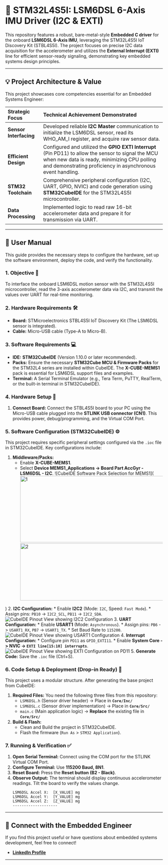 # 🚀 STM32L4S5I: LSM6DSL 6-Axis IMU Driver (I2C & EXTI)

This repository features a robust, bare-metal-style **Embedded C driver** for the onboard **LSM6DSL 6-Axis IMU**, leveraging the STM32L4S5I IoT Discovery Kit (STBL4S5I). The project focuses on precise I2C data acquisition for the accelerometer and utilizes the **External Interrupt (EXTI)** line for efficient sensor-ready signaling, demonstrating key embedded systems design principles.

---

## 💡 Project Architecture & Value

This project showcases core competencies essential for an Embedded Systems Engineer:

| Strategic Focus          | Technical Achievement Demonstrated                                                                                                         |
| :----------------------- | :----------------------------------------------------------------------------------------------------------------------------------------- |
| **Sensor Interfacing** | Developed reliable **I2C Master** communication to initialize the LSM6DSL sensor, read its WHO_AM_I register, and acquire raw sensor data. |
| **Efficient Design** | Configured and utilized the **GPIO EXTI Interrupt** (Pin PD11) to allow the sensor to signal the MCU when new data is ready, minimizing CPU polling and demonstrating proficiency in asynchronous event handling. |
| **STM32 Toolchain** | Comprehensive peripheral configuration (I2C, UART, GPIO, NVIC) and code generation using **STM32CubeIDE** for the STM32L4S5I microcontroller. |
| **Data Processing** | Implemented logic to read raw 16-bit accelerometer data and prepare it for transmission via UART.                                           |

---

## 📖 User Manual

This guide provides the necessary steps to configure the hardware, set up the software environment, deploy the code, and verify the functionality.

### 1. Objective 🎯

To interface the onboard LSM6DSL motion sensor with the STM32L4S5I microcontroller, read the 3-axis accelerometer data via I2C, and transmit the values over UART for real-time monitoring.

### 2. Hardware Requirements 🛠️

* **Board:** STMicroelectronics STBL4S5I IoT Discovery Kit (The LSM6DSL sensor is integrated).
* **Cable:** Micro-USB cable (Type-A to Micro-B).

### 3. Software Requirements 💻

* **IDE:** **STM32CubeIDE** (Version 1.10.0 or later recommended).
* **Packs:** Ensure the necessary **STM32Cube MCU & Firmware Packs** for the STM32L4 series are installed within CubeIDE. The **X-CUBE-MEMS1** pack is essential for LSM6DSL support files and examples.
* **Terminal:** A Serial Terminal Emulator (e.g., Tera Term, PuTTY, RealTerm, or the built-in terminal in STM32CubeIDE).

### 4. Hardware Setup 🔌

1.  **Connect Board:** Connect the STBL4S5I board to your PC using the Micro-USB cable plugged into the **STLINK USB connector (CN1)**. This provides power, debug/programming, and the Virtual COM Port.

### 5. Software Configuration (STM32CubeIDE) ⚙️

This project requires specific peripheral settings configured via the `.ioc` file in STM32CubeIDE. Key configurations include:

1.  **Middleware/Packs:**
    * Enable **X-CUBE-MEMS1**.
    * Select **Device MEMS1\_Applications -> Board Part AccGyr - LSM6DSL - I2C**.
        ![CubeIDE Software Pack Selection for MEMS1](<img width="842" height="212" alt="1" src="https://github.com/user-attachments/assets/318c2c57-59a0-442f-91ac-7c5ed1795e8e" /> <img width="688" height="183" alt="2" src="https://github.com/user-attachments/assets/f87ecda7-5def-42c2-b7ce-1ba450f6669c" />

)
2.  **I2C Configuration:**
    * Enable **I2C2** (Mode: `I2C`, Speed: `Fast Mode`).
    * Assign pins: `PB10` -> `I2C2_SCL`, `PB11` -> `I2C2_SDA`.
        ![CubeIDE Pinout View showing I2C2 Configuration](<img width="1507" height="700" alt="4" src="https://github.com/user-attachments/assets/37635bbc-4913-4b29-966a-6f7d815dee37" />
)
3.  **UART Configuration:**
    * Enable **USART1** (Mode: `Asynchronous`).
    * Assign pins: `PB6` -> `USART1_RX`, `PB7` -> `USART1_TX`.
    * Set Baud Rate to `115200`.
        ![CubeIDE Pinout View showing USART1 Configuration](<img width="1527" height="707" alt="3" src="https://github.com/user-attachments/assets/fc447e49-2152-4a1e-9ec1-fcd88161ca5f" />
)
4.  **Interrupt Configuration:**
    * Configure pin `PD11` as `GPIO_EXTI11`.
    * Enable **System Core -> NVIC -> `EXTI line[15:10] interrupts`**.
        ![CubeIDE Pinout View showing EXTI Configuration on PD11](<img width="1516" height="571" alt="5" src="https://github.com/user-attachments/assets/023c0720-77fb-456c-8398-d7f0948f367a" />
)
5.  **Generate Code:** Save the `.ioc` file (Ctrl+S).

### 6. Code Setup & Deployment (Drop-in Ready) 🚀

This project uses a modular structure. After generating the base project from CubeIDE:

1.  **Required Files:** You need the following three files from this repository:
    * `LSM6DSL.h` (Sensor driver header) -> Place in **`Core/Inc/`**
    * `LSM6DSL.c` (Sensor driver implementation) -> Place in **`Core/Src/`**
    * `main.c` (Main application logic) -> **Replace** the existing file in **`Core/Src/`**
2.  **Build & Flash:**
    * Clean and Build the project in STM32CubeIDE.
    * Flash the firmware (`Run As` > `STM32 Application`).

### 7. Running & Verification ✅

1.  **Open Serial Terminal:** Connect using the COM port for the STLINK Virtual COM Port.
2.  **Configure Terminal:** Use **115200 Baud, 8N1**.
3.  **Reset Board:** Press the **Reset button (B2 - Black)**.
4.  **Observe Output:** The terminal should display continuous accelerometer readings. Tilt the board to verify the values change.
    ```
    LSM6DSL Accel X:  [X_VALUE] mg
    LSM6DSL Accel Y:  [Y_VALUE] mg
    LSM6DSL Accel Z:  [Z_VALUE] mg
    --------------------
    ```
  
---

## 🔗 Connect with the Embedded Engineer

If you find this project useful or have questions about embedded systems development, feel free to connect!

* [**LinkedIn Profile**](https://www.linkedin.com/in/laingam98)

---

